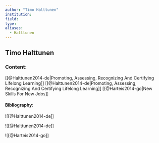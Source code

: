 ```yaml
---
author: "Timo Halttunen"
institution:
field:
type:
aliases:
  - Halttunen
---
```


## Timo Halttunen

### Content:
[[@Halttunen2014-de|Promoting, Assessing, Recognizing And Certifying Lifelong Learning]]
[[@Halttunen2014-de|Promoting, Assessing, Recognizing And Certifying Lifelong Learning]]
[[@Harteis2014-go|New Skills For New Jobs]]

#### Bibliography:

![[@Halttunen2014-de]]

![[@Halttunen2014-de]]

![[@Harteis2014-go]]
